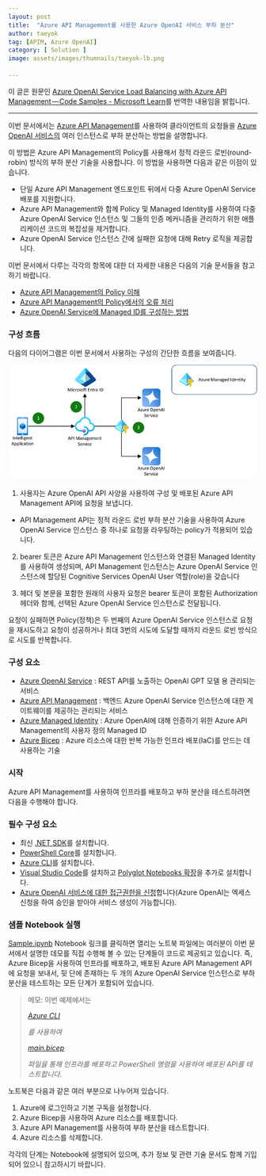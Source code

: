 ```yaml
---
layout: post
title:  "Azure API Management를 사용한 Azure OpenAI 서비스 부하 분산"
author: taeyok
tag: [APIM, Azure OpenAI]
category: [ Solution ]
image: assets/images/thumnails/taeyok-lb.png

---
```


이 글은 원문인 [Azure OpenAI Service Load Balancing with Azure API Management — Code Samples - Microsoft Learn](https://learn.microsoft.com/ko-kr/samples/azure-samples/azure-openai-apim-load-balancing/azure-openai-service-load-balancing-with-azure-api-management/)를 번역한 내용임을 밝힙니다.

---

이번 문서에서는 [Azure API Management](https://learn.microsoft.com/en-us/azure/api-management/api-management-key-concepts)를 사용하여 클라이언트의 요청들을 [Azure OpenAI 서비스의](https://learn.microsoft.com/en-us/azure/ai-services/openai/overview) 여러 인스턴스로 부하 분산하는 방법을 설명합니다.

이 방법은 Azure API Management의 Policy를 사용해서 정적 라운드 로빈(round-robin) 방식의 부하 분산 기술을 사용합니다. 이 방법을 사용하면 다음과 같은 이점이 있습니다.

- 단일 Azure API Management 엔드포인트 뒤에서 다중 Azure OpenAI Service 배포를 지원합니다.
- Azure API Management와 함께 Policy 및 Managed Identity를 사용하여 다중 Azure OpenAI Service 인스턴스 및 그들의 인증 메커니즘을 관리하기 위한 애플리케이션 코드의 복잡성을 제거합니다.
- Azure OpenAI Service 인스턴스 간에 실패한 요청에 대해 Retry 로직을 제공합니다.

이번 문서에서 다루는 각각의 항목에 대한 더 자세한 내용은 다음의 기술 문서들을 참고하기 바랍니다.

- [Azure API Management의 Policy 이해](https://learn.microsoft.com/en-us/azure/api-management/api-management-howto-policies)
- [Azure API Management의 Policy에서의 오류 처리](https://learn.microsoft.com/en-us/azure/api-management/api-management-error-handling-policies)
- [Azure OpenAI Service에 Managed ID를 구성하는 방법](https://learn.microsoft.com/en-us/azure/ai-services/openai/how-to/managed-identity)

### 구성 흐름

다음의 다이어그램은 이번 문서에서 사용하는 구성의 간단한 흐름을 보여줍니다.

![img](../assets/images/taeyok/lb1.png)

1. 사용자는 Azure OpenAI API 사양을 사용하여 구성 및 배포된 Azure API Management API에 요청을 보냅니다.
- API Management API는 정적 라운드 로빈 부하 분산 기술을 사용하여 Azure OpenAI Service 인스턴스 중 하나로 요청을 라우팅하는 policy가 적용되어 있습니다.

2. bearer 토큰은 Azure API Management 인스턴스와 연결된 Managed Identity를 사용하여 생성되며, API Management 인스턴스는 Azure OpenAI Service 인스턴스에 할당된 Cognitive Services OpenAI User 역할(role)을 갖습니다

3. 헤더 및 본문을 포함한 원래의 사용자 요청은 bearer 토큰이 포함된 Authorization 헤더와 함께, 선택된 Azure OpenAI Service 인스턴스로 전달됩니다.

요청이 실패하면 Policy(정책)은 두 번째의 Azure OpenAI Service 인스턴스로 요청을 재시도하고 요청이 성공하거나 최대 3번의 시도에 도달할 때까지 라운드 로빈 방식으로 시도를 반복합니다.

### 구성 요소

- [Azure OpenAI Service](https://learn.microsoft.com/en-us/azure/ai-services/openai/overview) : REST API를 노출하는 OpenAI GPT 모델 용 관리되는 서비스
- [Azure API Management](https://learn.microsoft.com/en-us/azure/api-management/api-management-key-concepts) : 백엔드 Azure OpenAI Service 인스턴스에 대한 게이트웨이를 제공하는 관리되는 서비스
- [Azure Managed Identity](https://learn.microsoft.com/en-us/entra/identity/managed-identities-azure-resources/overview) : Azure OpenAI에 대해 인증하기 위한 Azure API Management의 사용자 정의 Managed ID
- [Azure Bicep](https://learn.microsoft.com/en-us/azure/azure-resource-manager/bicep/overview?tabs=bicep) : Azure 리소스에 대한 반복 가능한 인프라 배포(IaC)를 만드는 데 사용하는 기술

### 시작

Azure API Management를 사용하여 인프라를 배포하고 부하 분산을 테스트하려면 다음을 수행해야 합니다.

### 필수 구성 요소

- 최신 [.NET SDK](https://dotnet.microsoft.com/download)를 설치합니다.
- [PowerShell Core](https://learn.microsoft.com/en-us/powershell/scripting/install/installing-powershell)를 설치합니다.
- [Azure CLI](https://learn.microsoft.com/en-us/cli/azure/install-azure-cli)를 설치합니다.
- [Visual Studio Code](https://code.visualstudio.com/)를 설치하고 [Polyglot Notebooks 확장](https://marketplace.visualstudio.com/items?itemName=ms-dotnettools.dotnet-interactive-vscode)을 추가로 설치합니다.
- [Azure OpenAI 서비스에 대한 접근권한을 신청](https://learn.microsoft.com/en-us/azure/ai-services/openai/overview#how-do-i-get-access-to-azure-openai)합니다(Azure OpenAI는 엑세스 신청을 하여 승인을 받아야 서비스 생성이 가능합니다).

### 샘플 Notebook 실행

[Sample.ipynb](https://github.com/azure-samples/azure-openai-apim-load-balancing/blob/main/Sample.ipynb) Notebook 링크를 클릭하면 열리는 노트북 파일에는 여러분이 이번 문서에서 설명한 데모를 직접 수행해 볼 수 있는 단계들이 코드로 제공되고 있습니다. 즉, Azure Bicep을 사용하여 인프라를 배포하고, 배포된 Azure API Management API에 요청을 보내서, 뒷 단에 존재하는 두 개의 Azure OpenAI Service 인스턴스로 부하 분산을 테스트하는 모든 단계가 포함되어 있습니다.

> 메모: 이번 예제에서는
> 
> 
> [*Azure CLI*](https://learn.microsoft.com/en-us/cli/azure/install-azure-cli)
> 
> *를 사용하여*
> 
> [*main.bicep*](https://github.com/azure-samples/azure-openai-apim-load-balancing/blob/main/infra/main.bicep)
> 
> *파일을 통해 인프라를 배포하고 PowerShell 명령을 사용하여 배포된 API를 테스트합니다.*
> 

노트북은 다음과 같은 여러 부분으로 나누어져 있습니다.

1. Azure에 로그인하고 기본 구독을 설정합니다.
2. Azure Bicep을 사용하여 Azure 리소스를 배포합니다.
3. Azure API Management를 사용하여 부하 분산을 테스트합니다.
4. Azure 리소스를 삭제합니다.

각각의 단계는 Notebook에 설명되어 있으며, 추가 정보 및 관련 기술 문서도 함께 기입되어 있으니 참고하시기 바랍니다.